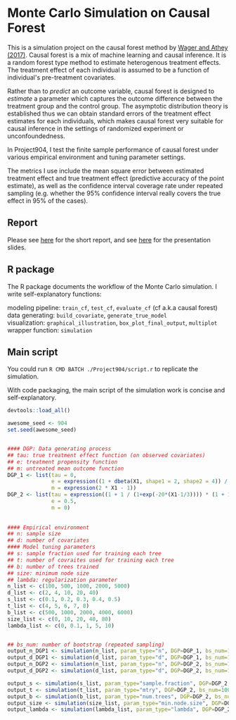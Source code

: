 # Monte Carlo Simulation on Causal Forest
This is a simulation project on the causal forest method by [Wager and Athey (2017)](https://arxiv.org/pdf/1510.04342.pdf). Causal forest is a mix of machine learning and causal inference. It is a random forest type method to estimate heterogenous treatment effects. The treatment effect of each individual is assumed to be a function of individual's pre-treatment covariates. 

Rather than to *predict* an outcome variable, causal forest is designed to *estimate* a parameter which captures the outcome difference between the treatment group and the control group. The asymptotic distribution theory is established thus we can obtain standard errors of the treatment effect estimates for each individuals, which makes causal forest very suitable for causal inference in the settings of randomized experiment or unconfoundedness. 

In Project904, I test the finite sample performance of causal forest under various empirical environment and tuning parameter settings.

The metrics I use include the mean square error between estimated treatment effect and true treatment effect (predictive accuracy of the point estimate), as well as the confidence interval coverage rate under repeated sampling (e.g. whether the 95% confidence interval really covers the true effect in 95% of the cases). 


## Report
Please see [here](https://github.com/JiachengHe/Project904/blob/master/paper/paper.pdf) for the short report, and see [here](https://github.com/JiachengHe/Project904/blob/master/Slide/slide.pdf) for the presentation slides.


## R package
The R package documents the workflow of the Monte Carlo simulation. I write self-explanatory functions:

modeling pipeline: ```train_cf```,  ```test_cf```, ```evaluate_cf``` (cf a.k.a causal forest) \
data generating: ```build_covariate```, ```generate_true_model``` \
visualization: ```graphical_illustration```, ```box_plot_final_output```, ```multiplot``` \
wrapper function: ```simulation``` 


## Main script
You could run 
```R CMD BATCH ./Project904/script.r```
to replicate the simulation.

With code packaging, the main script of the simulation work is concise and self-explanatory.

```R
devtools::load_all()

awesome_seed <- 904
set.seed(awesome_seed)


#### DGP: Data generating process
## tau: true treatment effect function (on observed covariates)
## e: treatment propensity function
## m: untreated mean outcome function
DGP_1 <- list(tau = 0,
              e = expression((1 + dbeta(X1, shape1 = 2, shape2 = 4)) / 4),
              m = expression(2 * X1 - 1))
DGP_2 <- list(tau = expression((1 + 1 / (1+exp(-20*(X1-1/3)))) * (1 + 1 / (1+exp(-20*(X2-1/3))))),
              e = 0.5, 
              m = 0)
              
             
#### Empirical environment 
## n: sample size
## d: number of covariates
#### Model tuning parameters
## s: sample fraction used for training each tree
## t: number of covraites used for training each tree
## b: number of trees trained
## size: minimum node size
## lambda: regularization parameter
n_list <- c(100, 500, 1000, 2000, 5000)
d_list <- c(2, 4, 10, 20, 40)
s_list <- c(0.1, 0.2, 0.3, 0.4, 0.5)
t_list <- c(4, 5, 6, 7, 8)
b_list <- c(500, 1000, 2000, 4000, 6000)
size_list <- c(0, 10, 20, 40, 80)
lambda_list <- c(0, 0.1, 1, 5, 10)


## bs_num: number of bootstrap (repeated sampling)
output_n_DGP1 <- simulation(n_list, param_type="n", DGP=DGP_1, bs_num=100, file_name="output_n_DGP1")
output_d_DGP1 <- simulation(d_list, param_type="d", DGP=DGP_1, bs_num=100, file_name="output_d_DGP1")
output_n_DGP2 <- simulation(n_list, param_type="n", DGP=DGP_2, bs_num=100, file_name="output_n_DGP2")
output_d_DGP2 <- simulation(d_list, param_type="d", DGP=DGP_2, bs_num=100, file_name="output_d_DGP2")

output_s <- simulation(s_list, param_type="sample.fraction", DGP=DGP_2, bs_num=100, file_name="output_s")
output_t <- simulation(t_list, param_type="mtry", DGP=DGP_2, bs_num=100, file_name="output_t")
output_b <- simulation(b_list, param_type="num.trees", DGP=DGP_2, bs_num=100, file_name="output_b")
output_size <- simulation(size_list, param_type="min.node.size", DGP=DGP_2, bs_num=100, file_name="output_size")
output_lambda <- simulation(lambda_list, param_type="lambda", DGP=DGP_2, bs_num=100, file_name="output_lambda")
```
